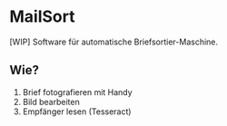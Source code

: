 # MailSort
[WIP] Software für automatische Briefsortier-Maschine.

## Wie?

1. Brief fotografieren mit Handy
2. Bild bearbeiten
3. Empfänger lesen (Tesseract)
